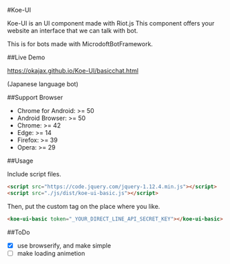 #Koe-UI

Koe-UI is an UI component made with Riot.js
This component offers your website an interface that we can talk with bot.

This is for bots made with MicrodoftBotFramework.

##Live Demo

https://okajax.github.io/Koe-UI/basicchat.html

(Japanese language bot)


##Support Browser

* Chrome for Android: >= 50
* Android Browser: >= 50
* Chrome: >= 42
* Edge: >= 14
* Firefox: >= 39
* Opera: >= 29


##Usage

Include script files.

```html
<script src="https://code.jquery.com/jquery-1.12.4.min.js"></script>
<script src="./js/dist/koe-ui-basic.js"></script>
```

Then, put the custom tag on the place where you like.

```html
<koe-ui-basic token="_YOUR_DIRECT_LINE_API_SECRET_KEY"></koe-ui-basic>
```

##ToDo

- [x] use browserify, and make simple
- [ ] make loading animetion
